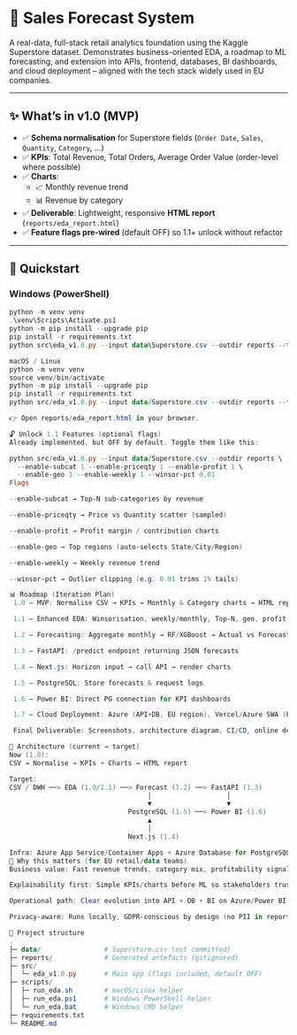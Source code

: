 # 🛒 Sales Forecast System

A real-data, full-stack retail analytics foundation using the Kaggle Superstore dataset.
Demonstrates business-oriented EDA, a roadmap to ML forecasting, and extension into APIs, frontend, databases, BI dashboards, and cloud deployment – aligned with the tech stack widely used in EU companies.

---

## ✨ What’s in v1.0 (MVP)
- ✅ **Schema normalisation** for Superstore fields (`Order Date`, `Sales`, `Quantity`, `Category`, …)  
- ✅ **KPIs**: Total Revenue, Total Orders, Average Order Value (order-level where possible)  
- ✅ **Charts**:  
  - 📈 Monthly revenue trend  
  - 📊 Revenue by category  
- ✅ **Deliverable**: Lightweight, responsive **HTML report** (`reports/eda_report.html`)  
- ✅ **Feature flags pre-wired** (default OFF) so 1.1+ unlock without refactor

---

## 🚀 Quickstart

### Windows (PowerShell)
```powershell
python -m venv venv
.\venv\Scripts\Activate.ps1
python -m pip install --upgrade pip
pip install -r requirements.txt
python src\eda_v1.0.py --input data\Superstore.csv --outdir reports --title "Retail EDA — MVP 1.0"

macOS / Linux
python -m venv venv
source venv/bin/activate
python -m pip install --upgrade pip
pip install -r requirements.txt
python src/eda_v1.0.py --input data/Superstore.csv --outdir reports --title "Retail EDA — MVP 1.0"

👉 Open reports/eda_report.html in your browser.

🔓 Unlock 1.1 Features (optional flags)
Already implemented, but OFF by default. Toggle them like this:

python src/eda_v1.0.py --input data/Superstore.csv --outdir reports \
  --enable-subcat 1 --enable-priceqty 1 --enable-profit 1 \
  --enable-geo 1 --enable-weekly 1 --winsor-pct 0.01
Flags

--enable-subcat → Top-N sub-categories by revenue

--enable-priceqty → Price vs Quantity scatter (sampled)

--enable-profit → Profit margin / contribution charts

--enable-geo → Top regions (auto-selects State/City/Region)

--enable-weekly → Weekly revenue trend

--winsor-pct → Outlier clipping (e.g. 0.01 trims 1% tails)

📊 Roadmap (Iteration Plan)
 1.0 — MVP: Normalise CSV → KPIs → Monthly & Category charts → HTML report

 1.1 — Enhanced EDA: Winsorisation, weekly/monthly, Top-N, geo, profit contribution

 1.2 — Forecasting: Aggregate monthly → RF/XGBoost → Actual vs Forecast chart → save model

 1.3 — FastAPI: /predict endpoint returning JSON forecasts

 1.4 — Next.js: Horizon input → call API → render charts

 1.5 — PostgreSQL: Store forecasts & request logs

 1.6 — Power BI: Direct PG connection for KPI dashboards

 1.7 — Cloud Deployment: Azure (API+DB, EU region), Vercel/Azure SWA (Frontend)

 Final Deliverable: Screenshots, architecture diagram, CI/CD, online demo

📐 Architecture (current → target)
Now (1.0):
CSV → Normalise → KPIs + Charts → HTML report

Target:
CSV / DWH ──> EDA (1.0/1.1) ──> Forecast (1.2) ──> FastAPI (1.3)
                                   │                   │
                                   ▼                   ▼
                              PostgreSQL (1.5) ──> Power BI (1.6)
                                   ▲
                                   │
                              Next.js (1.4)

Infra: Azure App Service/Container Apps + Azure Database for PostgreSQL + Vercel/Azure SWA (1.7)
📌 Why this matters (for EU retail/data teams)
Business value: Fast revenue trends, category mix, profitability signals.

Explainability first: Simple KPIs/charts before ML so stakeholders trust results.

Operational path: Clear evolution into API + DB + BI on Azure/Power BI stack widely used in EU.

Privacy-aware: Runs locally, GDPR-conscious by design (no PII in reports).

📂 Project structure
.
├─ data/                # Superstore.csv (not committed)
├─ reports/             # Generated artefacts (gitignored)
├─ src/
│  └─ eda_v1.0.py       # Main app (flags included, default OFF)
├─ scripts/
│  ├─ run_eda.sh        # macOS/Linux helper
│  ├─ run_eda.ps1       # Windows PowerShell helper
│  └─ run_eda.bat       # Windows CMD helper
├─ requirements.txt
└─ README.md
